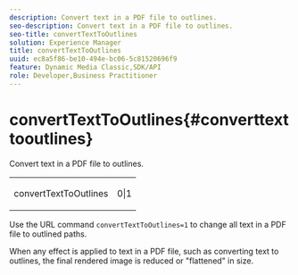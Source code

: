```yaml
---
description: Convert text in a PDF file to outlines.
seo-description: Convert text in a PDF file to outlines.
seo-title: convertTextToOutlines
solution: Experience Manager
title: convertTextToOutlines
uuid: ec8a5f86-be10-494e-bc06-5c81520696f9
feature: Dynamic Media Classic,SDK/API
role: Developer,Business Practitioner
---
```


# convertTextToOutlines{#converttexttooutlines}

Convert text in a PDF file to outlines.

<table id="simpletable_FDE0D8786BC747AF87A336452500E695"> 
 <tr class="strow"> 
  <td class="stentry"> <p><span class="codeph"> convertTextToOutlines</span> </p> </td> 
  <td class="stentry"> <p>0|1 </p></td> 
 </tr> 
</table>

Use the URL command `convertTextToOutlines=1` to change all text in a PDF file to outlined paths.

When any effect is applied to text in a PDF file, such as converting text to outlines, the final rendered image is reduced or "flattened" in size. 
